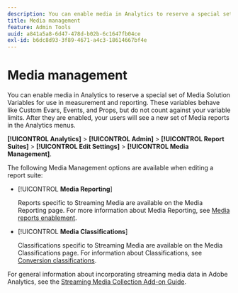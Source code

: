 ```yaml
---
description: You can enable media in Analytics to reserve a special set of Media Solution Variables for use in measurement and reporting.
title: Media management
feature: Admin Tools
uuid: a841a5a8-6d47-478d-b02b-6c1647fb04ce
exl-id: b6dc8d93-3f89-4671-a4c3-18614667bf4e
---
```

# Media management

You can enable media in Analytics to reserve a special set of Media Solution Variables for use in measurement and reporting. These variables behave like Custom Evars, Events, and Props, but do not count against your variable limits. After they are enabled, your users will see a new set of Media reports in the Analytics menus.

**[!UICONTROL Analytics]** > **[!UICONTROL Admin]** > **[!UICONTROL Report Suites]** > **[!UICONTROL Edit Settings]** > **[!UICONTROL Media Management]**.

The following Media Management options are available when editing a report suite:

* [!UICONTROL **Media Reporting**]

  Reports specific to Streaming Media are available on the Media Reporting page. For more information about Media Reporting, see [Media reports enablement](https://experienceleague.adobe.com/docs/media-analytics/using/media-reports/media-reports-enable.html).

* [!UICONTROL **Media Classifications**]

  Classifications specific to Streaming Media are available on the Media Classifications page. For information about Classifications, see [Conversion classifications](/help/admin/admin/c-manage-report-suites/c-edit-report-suites/conversion-var-admin/conversion-classifications.md).

For general information about incorporating streaming media data in Adobe Analytics, see the [Streaming Media Collection Add-on Guide](https://experienceleague.adobe.com/docs/media-analytics/using/media-overview.html).
